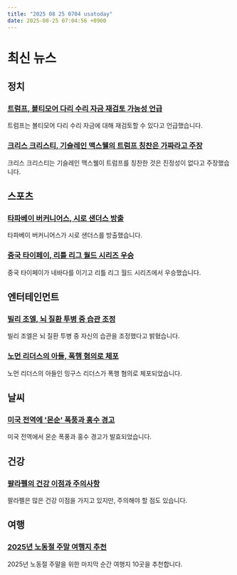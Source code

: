 ```yaml
---
title: "2025 08 25 0704 usatoday"
date: 2025-08-25 07:04:56 +0900
---
```


# 최신 뉴스 

## 정치 

### [트럼프, 볼티모어 다리 수리 자금 재검토 가능성 언급](https://www.usatoday.com/story/news/politics/2025/08/24/trump-baltimore-bridge-funds-wes-moore/85806905007/)
  트럼프는 볼티모어 다리 수리 자금에 대해 재검토할 수 있다고 언급했습니다. 
### [크리스 크리스티, 기슬레인 맥스웰의 트럼프 칭찬은 가짜라고 주장](https://www.usatoday.com/story/news/politics/2025/08/24/chris-christie-ghislaine-maxwell-donald-trump/85808132007/)
  크리스 크리스티는 기슬레인 맥스웰이 트럼프를 칭찬한 것은 진정성이 없다고 주장했습니다. 
## 스포츠 

### [타파베이 버커니어스, 시로 샌더스 방출](https://www.usatoday.com/story/sports/nfl/buccaneers/2025/08/24/shilo-sanders-deion-sanders-shedeur-sanders-buccaneers/85784667007/)
  타파베이 버커니어스가 시로 샌더스를 방출했습니다. 
### [중국 타이페이, 리틀 리그 월드 시리즈 우승](https://www.usatoday.com/story/sports/mlb/llws/2025/08/24/little-league-world-series-live-score-updates-highlights-championship/85801588007/)
  중국 타이페이가 네바다를 이기고 리틀 리그 월드 시리즈에서 우승했습니다. 
## 엔터테인먼트 

### [빌리 조엘, 뇌 질환 투병 중 습관 조정](https://www.usatoday.com/story/entertainment/music/2025/08/24/billy-joel-brain-disorder-health-update/85807945007/)
  빌리 조엘은 뇌 질환 투병 중 자신의 습관을 조정했다고 밝혔습니다. 
### [노먼 리더스의 아들, 폭행 혐의로 체포](https://www.usatoday.com/story/entertainment/celebrities/2025/08/24/mingus-reedus-norman-reedus-helena-christensen-arrested/85806139007/)
  노먼 리더스의 아들인 밍구스 리더스가 폭행 혐의로 체포되었습니다. 
## 날씨 

### [미국 전역에 '몬순' 폭풍과 홍수 경고](https://www.usatoday.com/story/news/nation/2025/08/24/monsoonal-storms-flooding-heat-grips-northwest/85806462007/)
  미국 전역에서 몬순 폭풍과 홍수 경고가 발효되었습니다. 
## 건강 

### [팔라펠의 건강 이점과 주의사항](https://www.usatoday.com/story/life/health-wellness/2025/08/24/what-is-falafel/85749461007/)
  팔라펠은 많은 건강 이점을 가지고 있지만, 주의해야 할 점도 있습니다. 
## 여행 

### [2025년 노동절 주말 여행지 추천](https://10best.usatoday.com/travel/labor-day-weekend-getaways-2025-10best/)
  2025년 노동절 주말을 위한 마지막 순간 여행지 10곳을 추천합니다.